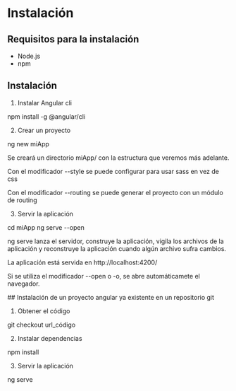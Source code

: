 # Instalación

## Requisitos para la instalación

* Node.js
* npm

## Instalación

1. Instalar Angular cli

npm install -g @angular/cli

2. Crear un proyecto

ng new miApp

Se creará un directorio miApp/ con la estructura que veremos más adelante.

Con el modificador --style se puede configurar para usar sass en vez de css

Con el modificador --routing se puede generar el proyecto con un módulo de routing

3. Servir la aplicación

cd miApp
ng serve --open

ng serve lanza el servidor, construye la aplicación, vigila los archivos de la aplicación y reconstruye la aplicación cuando algún archivo sufra cambios.

La aplicación está servida en http://localhost:4200/

Si se utiliza el modificador --open o -o, se abre automáticamete el navegador.

## Instalación de un proyecto angular ya existente en un repositorio git

1. Obtener el código

git checkout url_código

2. Instalar dependencias

npm install

3. Servir la aplicación

ng serve
